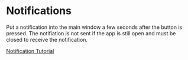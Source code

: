 #  Notifications

Put a notification into the main window a few seconds after the  button is pressed. The notifiation is not sent if the app is still open and must be closed to receive the notification. 

[Notification Tutorial](https://www.techotopia.com/index.php/An_iOS_10_Local_Notification_Tutorial#Creating_the_Local_Notification_App_Project)
